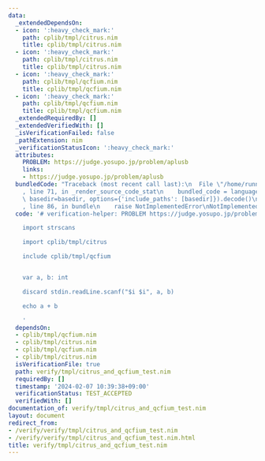 ```yaml
---
data:
  _extendedDependsOn:
  - icon: ':heavy_check_mark:'
    path: cplib/tmpl/citrus.nim
    title: cplib/tmpl/citrus.nim
  - icon: ':heavy_check_mark:'
    path: cplib/tmpl/citrus.nim
    title: cplib/tmpl/citrus.nim
  - icon: ':heavy_check_mark:'
    path: cplib/tmpl/qcfium.nim
    title: cplib/tmpl/qcfium.nim
  - icon: ':heavy_check_mark:'
    path: cplib/tmpl/qcfium.nim
    title: cplib/tmpl/qcfium.nim
  _extendedRequiredBy: []
  _extendedVerifiedWith: []
  _isVerificationFailed: false
  _pathExtension: nim
  _verificationStatusIcon: ':heavy_check_mark:'
  attributes:
    PROBLEM: https://judge.yosupo.jp/problem/aplusb
    links:
    - https://judge.yosupo.jp/problem/aplusb
  bundledCode: "Traceback (most recent call last):\n  File \"/home/runner/.local/lib/python3.10/site-packages/onlinejudge_verify/documentation/build.py\"\
    , line 71, in _render_source_code_stat\n    bundled_code = language.bundle(stat.path,\
    \ basedir=basedir, options={'include_paths': [basedir]}).decode()\n  File \"/home/runner/.local/lib/python3.10/site-packages/onlinejudge_verify/languages/nim.py\"\
    , line 86, in bundle\n    raise NotImplementedError\nNotImplementedError\n"
  code: '# verification-helper: PROBLEM https://judge.yosupo.jp/problem/aplusb

    import strscans

    import cplib/tmpl/citrus

    include cplib/tmpl/qcfium


    var a, b: int

    discard stdin.readLine.scanf("$i $i", a, b)

    echo a + b

    '
  dependsOn:
  - cplib/tmpl/qcfium.nim
  - cplib/tmpl/citrus.nim
  - cplib/tmpl/qcfium.nim
  - cplib/tmpl/citrus.nim
  isVerificationFile: true
  path: verify/tmpl/citrus_and_qcfium_test.nim
  requiredBy: []
  timestamp: '2024-02-07 10:39:38+09:00'
  verificationStatus: TEST_ACCEPTED
  verifiedWith: []
documentation_of: verify/tmpl/citrus_and_qcfium_test.nim
layout: document
redirect_from:
- /verify/verify/tmpl/citrus_and_qcfium_test.nim
- /verify/verify/tmpl/citrus_and_qcfium_test.nim.html
title: verify/tmpl/citrus_and_qcfium_test.nim
---
```

